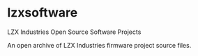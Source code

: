 # lzxsoftware
LZX Industries Open Source Software Projects

An open archive of LZX Industries firmware project source files.

